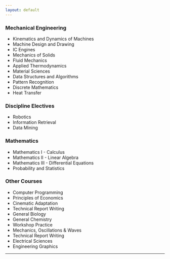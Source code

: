 ```yaml
---
layout: default
---
```


### Mechanical Engineering

* Kinematics and Dynamics of Machines
* Machine Design and Drawing
* IC Engines
* Mechanics of Solids
* Fluid Mechanics
* Applied Thermodynamics
* Material Sciences
* Data Structures and Algorithms
* Pattern Recognition
* Discrete Mathematics
* Heat Transfer

### Discipline Electives

* Robotics
* Information Retrieval
* Data Mining

### Mathematics

* Mathematics I - Calculus
* Mathematics II - Linear Algebra
* Mathematics III - Differential Equations
* Probability and Statistics

### Other Courses

* Computer Programming
* Principles of Economics
* Cinematic Adaptation
* Technical Report Writing
* General Biology
* General Chemistry
* Workshop Practice
* Mechanics, Oscillations & Waves
* Technical Report Writing
* Electrical Sciences
* Engineering Graphics
 
 ---
